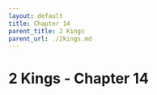 ```yaml
---
layout: default
title: Chapter 14
parent_title: 2 Kings
parent_url: ./2kings.md
---
```


# 2 Kings - Chapter 14
